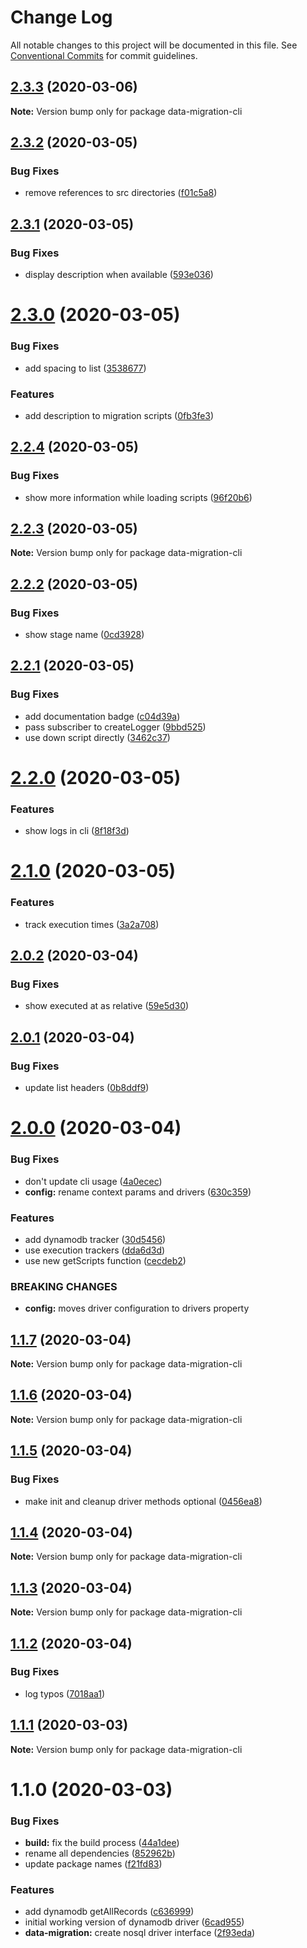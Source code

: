 # Change Log

All notable changes to this project will be documented in this file.
See [Conventional Commits](https://conventionalcommits.org) for commit guidelines.

## [2.3.3](https://github.com/theBenForce/data-migration/compare/data-migration-cli@2.3.2...data-migration-cli@2.3.3) (2020-03-06)

**Note:** Version bump only for package data-migration-cli





## [2.3.2](https://github.com/theBenForce/data-migration/compare/data-migration-cli@2.3.1...data-migration-cli@2.3.2) (2020-03-05)


### Bug Fixes

* remove references to src directories ([f01c5a8](https://github.com/theBenForce/data-migration/commit/f01c5a83b5dcec794f4488722d96aae292f802a3))





## [2.3.1](https://github.com/theBenForce/data-migration/compare/data-migration-cli@2.3.0...data-migration-cli@2.3.1) (2020-03-05)


### Bug Fixes

* display description when available ([593e036](https://github.com/theBenForce/data-migration/commit/593e036dff194da0e1bdd47de944ce3067ba81fb))





# [2.3.0](https://github.com/theBenForce/data-migration/compare/data-migration-cli@2.2.4...data-migration-cli@2.3.0) (2020-03-05)


### Bug Fixes

* add spacing to list ([3538677](https://github.com/theBenForce/data-migration/commit/353867700489e21aa466b4f79b0b38cf2603c826))


### Features

* add description to migration scripts ([0fb3fe3](https://github.com/theBenForce/data-migration/commit/0fb3fe3458a0e24893b40ac12f259784ad03d0b8))





## [2.2.4](https://github.com/theBenForce/data-migration/compare/data-migration-cli@2.2.3...data-migration-cli@2.2.4) (2020-03-05)


### Bug Fixes

* show more information while loading scripts ([96f20b6](https://github.com/theBenForce/data-migration/commit/96f20b6f42f683787d1a3f6a8cf9e009439339c3))





## [2.2.3](https://github.com/theBenForce/data-migration/compare/data-migration-cli@2.2.2...data-migration-cli@2.2.3) (2020-03-05)

**Note:** Version bump only for package data-migration-cli





## [2.2.2](https://github.com/theBenForce/data-migration/compare/data-migration-cli@2.2.1...data-migration-cli@2.2.2) (2020-03-05)


### Bug Fixes

* show stage name ([0cd3928](https://github.com/theBenForce/data-migration/commit/0cd39288636a21d375b72d61810b01038c516c7e))





## [2.2.1](https://github.com/theBenForce/data-migration/compare/data-migration-cli@2.2.0...data-migration-cli@2.2.1) (2020-03-05)


### Bug Fixes

* add documentation badge ([c04d39a](https://github.com/theBenForce/data-migration/commit/c04d39adbc5492d898dbb8713e867509969668ca))
* pass subscriber to createLogger ([9bbd525](https://github.com/theBenForce/data-migration/commit/9bbd525f4115e67a428302315c90461c26de9f2c))
* use down script directly ([3462c37](https://github.com/theBenForce/data-migration/commit/3462c3703e4f008ab8a12a3a886ee5bd3526e264))





# [2.2.0](https://github.com/theBenForce/data-migration/compare/data-migration-cli@2.1.0...data-migration-cli@2.2.0) (2020-03-05)


### Features

* show logs in cli ([8f18f3d](https://github.com/theBenForce/data-migration/commit/8f18f3d7bfb42cfa3a76d28956b91a6aade6b6dc))





# [2.1.0](https://github.com/theBenForce/data-migration/compare/data-migration-cli@2.0.2...data-migration-cli@2.1.0) (2020-03-05)


### Features

* track execution times ([3a2a708](https://github.com/theBenForce/data-migration/commit/3a2a70869b441c776f7835edfb101a0ac03def95))





## [2.0.2](https://github.com/theBenForce/data-migration/compare/data-migration-cli@2.0.1...data-migration-cli@2.0.2) (2020-03-04)


### Bug Fixes

* show executed at as relative ([59e5d30](https://github.com/theBenForce/data-migration/commit/59e5d30856d52e42bc25c18857606288dfbbaeb7))





## [2.0.1](https://github.com/theBenForce/data-migration/compare/data-migration-cli@2.0.0...data-migration-cli@2.0.1) (2020-03-04)


### Bug Fixes

* update list headers ([0b8ddf9](https://github.com/theBenForce/data-migration/commit/0b8ddf93951821b4e97e32f938ae9447a6e68e75))





# [2.0.0](https://github.com/theBenForce/data-migration/compare/data-migration-cli@1.1.7...data-migration-cli@2.0.0) (2020-03-04)


### Bug Fixes

* don't update cli usage ([4a0ecec](https://github.com/theBenForce/data-migration/commit/4a0ecec9149fd94df8de412bff2f8130c556c124))
* **config:** rename context params and drivers ([630c359](https://github.com/theBenForce/data-migration/commit/630c3597ebada4ef50a463a1bb7464f5959a8dac))


### Features

* add dynamodb tracker ([30d5456](https://github.com/theBenForce/data-migration/commit/30d54564ff40bf3731c8ccaf5f53dcfb78bb7339))
* use execution trackers ([dda6d3d](https://github.com/theBenForce/data-migration/commit/dda6d3d75c5b6e72d3e05c6c511005eeeafa0692))
* use new getScripts function ([cecdeb2](https://github.com/theBenForce/data-migration/commit/cecdeb21accca7dcf5f4b683f13d37bde1259c4a))


### BREAKING CHANGES

* **config:** moves driver configuration to drivers property





## [1.1.7](https://github.com/theBenForce/data-migration/compare/data-migration-cli@1.1.6...data-migration-cli@1.1.7) (2020-03-04)

**Note:** Version bump only for package data-migration-cli





## [1.1.6](https://github.com/theBenForce/data-migration/compare/data-migration-cli@1.1.5...data-migration-cli@1.1.6) (2020-03-04)

**Note:** Version bump only for package data-migration-cli





## [1.1.5](https://github.com/theBenForce/data-migration/compare/data-migration-cli@1.1.4...data-migration-cli@1.1.5) (2020-03-04)


### Bug Fixes

* make init and cleanup driver methods optional ([0456ea8](https://github.com/theBenForce/data-migration/commit/0456ea889fab04312adcf70dd983c8e623b1eaad))





## [1.1.4](https://github.com/theBenForce/data-migration/compare/data-migration-cli@1.1.3...data-migration-cli@1.1.4) (2020-03-04)

**Note:** Version bump only for package data-migration-cli





## [1.1.3](https://github.com/theBenForce/data-migration/compare/data-migration-cli@1.1.2...data-migration-cli@1.1.3) (2020-03-04)

**Note:** Version bump only for package data-migration-cli





## [1.1.2](https://github.com/theBenForce/data-migration/compare/data-migration-cli@1.1.1...data-migration-cli@1.1.2) (2020-03-04)


### Bug Fixes

* log typos ([7018aa1](https://github.com/theBenForce/data-migration/commit/7018aa10dd4e990165e90eb44694d528beed32b3))





## [1.1.1](https://github.com/theBenForce/data-migration/compare/data-migration-cli@1.1.0...data-migration-cli@1.1.1) (2020-03-03)

**Note:** Version bump only for package data-migration-cli





# 1.1.0 (2020-03-03)


### Bug Fixes

* **build:** fix the build process ([44a1dee](https://github.com/theBenForce/data-migration/commit/44a1dee9335b7d291ec7f82250c49836f80e8873))
* rename all dependencies ([852962b](https://github.com/theBenForce/data-migration/commit/852962b38478a0c9bcf3d9a356bdbbab7959e95f))
* update package names ([f21fd83](https://github.com/theBenForce/data-migration/commit/f21fd83710b0a282b0f1527f983ebf03b4e79050))


### Features

* add dynamodb getAllRecords ([c636999](https://github.com/theBenForce/data-migration/commit/c63699987063f2c8dcd68e88231c76347715056a))
* initial working version of dynamodb driver ([6cad955](https://github.com/theBenForce/data-migration/commit/6cad955c73e9e100fff99e54110fd20b7d38c335))
* **data-migration:** create nosql driver interface ([2f93eda](https://github.com/theBenForce/data-migration/commit/2f93edae8e5812e28fd998a876068e61b94b3df3))
